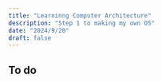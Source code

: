 ```yaml
---
title: "Learninng Computer Architecture"
description: "Step 1 to making my own OS"
date: "2024/9/20"
draft: false
---
```


## To do



